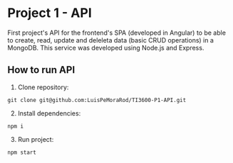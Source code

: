 # Project 1 - API

First project's API for the frontend's SPA (developed in Angular) to be able to create, read, update and deleleta data (basic CRUD operations) in a MongoDB. This service was developed using Node.js and Express.

## How to run API

1) Clone repository: 
```
git clone git@github.com:LuisPeMoraRod/TI3600-P1-API.git
```
2) Install dependencies: 
```
npm i
```
3) Run project: 
```
npm start
```

